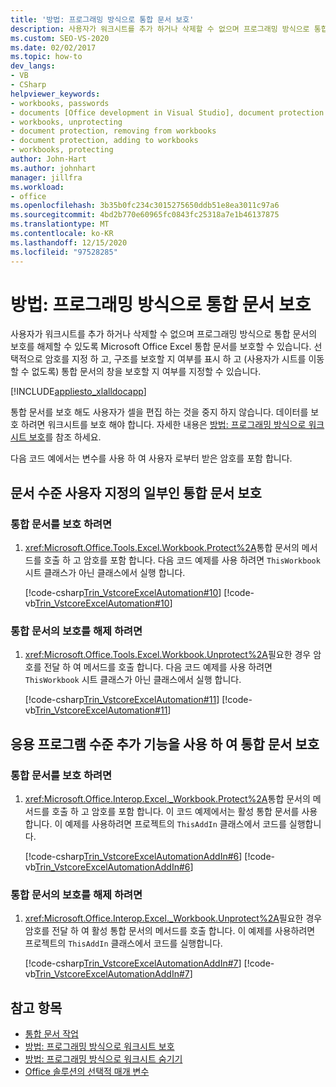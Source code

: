 ```yaml
---
title: '방법: 프로그래밍 방식으로 통합 문서 보호'
description: 사용자가 워크시트를 추가 하거나 삭제할 수 없으며 프로그래밍 방식으로 통합 문서의 보호를 해제할 수 있도록 Microsoft Excel 통합 문서를 보호 하는 방법을 알아봅니다.
ms.custom: SEO-VS-2020
ms.date: 02/02/2017
ms.topic: how-to
dev_langs:
- VB
- CSharp
helpviewer_keywords:
- workbooks, passwords
- documents [Office development in Visual Studio], document protection
- workbooks, unprotecting
- document protection, removing from workbooks
- document protection, adding to workbooks
- workbooks, protecting
author: John-Hart
ms.author: johnhart
manager: jillfra
ms.workload:
- office
ms.openlocfilehash: 3b35b0fc234c3015275650ddb51e8ea3011c97a6
ms.sourcegitcommit: 4bd2b770e60965fc0843fc25318a7e1b46137875
ms.translationtype: MT
ms.contentlocale: ko-KR
ms.lasthandoff: 12/15/2020
ms.locfileid: "97528285"
---
```

# <a name="how-to-programmatically-protect-workbooks"></a>방법: 프로그래밍 방식으로 통합 문서 보호
  사용자가 워크시트를 추가 하거나 삭제할 수 없으며 프로그래밍 방식으로 통합 문서의 보호를 해제할 수 있도록 Microsoft Office Excel 통합 문서를 보호할 수 있습니다. 선택적으로 암호를 지정 하 고, 구조를 보호할 지 여부를 표시 하 고 (사용자가 시트를 이동할 수 없도록) 통합 문서의 창을 보호할 지 여부를 지정할 수 있습니다.

 [!INCLUDE[appliesto_xlalldocapp](../vsto/includes/appliesto-xlalldocapp-md.md)]

 통합 문서를 보호 해도 사용자가 셀을 편집 하는 것을 중지 하지 않습니다. 데이터를 보호 하려면 워크시트를 보호 해야 합니다. 자세한 내용은 [방법: 프로그래밍 방식으로 워크시트 보호](../vsto/how-to-programmatically-protect-worksheets.md)를 참조 하세요.

 다음 코드 예에서는 변수를 사용 하 여 사용자 로부터 받은 암호를 포함 합니다.

## <a name="protect-a-workbook-that-is-part-of-a-document-level-customization"></a>문서 수준 사용자 지정의 일부인 통합 문서 보호

### <a name="to-protect-a-workbook"></a>통합 문서를 보호 하려면

1. <xref:Microsoft.Office.Tools.Excel.Workbook.Protect%2A>통합 문서의 메서드를 호출 하 고 암호를 포함 합니다. 다음 코드 예제를 사용 하려면 `ThisWorkbook` 시트 클래스가 아닌 클래스에서 실행 합니다.

     [!code-csharp[Trin_VstcoreExcelAutomation#10](../vsto/codesnippet/CSharp/Trin_VstcoreExcelAutomationCS/ThisWorkbook.cs#10)]
     [!code-vb[Trin_VstcoreExcelAutomation#10](../vsto/codesnippet/VisualBasic/Trin_VstcoreExcelAutomation/ThisWorkbook.vb#10)]

### <a name="to-unprotect-a-workbook"></a>통합 문서의 보호를 해제 하려면

1. <xref:Microsoft.Office.Tools.Excel.Workbook.Unprotect%2A>필요한 경우 암호를 전달 하 여 메서드를 호출 합니다. 다음 코드 예제를 사용 하려면 `ThisWorkbook` 시트 클래스가 아닌 클래스에서 실행 합니다.

     [!code-csharp[Trin_VstcoreExcelAutomation#11](../vsto/codesnippet/CSharp/Trin_VstcoreExcelAutomationCS/ThisWorkbook.cs#11)]
     [!code-vb[Trin_VstcoreExcelAutomation#11](../vsto/codesnippet/VisualBasic/Trin_VstcoreExcelAutomation/ThisWorkbook.vb#11)]

## <a name="protect-a-workbook-by-using-an-application-level-add-in"></a>응용 프로그램 수준 추가 기능을 사용 하 여 통합 문서 보호

### <a name="to-protect-a-workbook"></a>통합 문서를 보호 하려면

1. <xref:Microsoft.Office.Interop.Excel._Workbook.Protect%2A>통합 문서의 메서드를 호출 하 고 암호를 포함 합니다. 이 코드 예제에서는 활성 통합 문서를 사용 합니다. 이 예제를 사용하려면 프로젝트의 `ThisAddIn` 클래스에서 코드를 실행합니다.

     [!code-csharp[Trin_VstcoreExcelAutomationAddIn#6](../vsto/codesnippet/CSharp/trin_vstcoreexcelautomationaddin/ThisAddIn.cs#6)]
     [!code-vb[Trin_VstcoreExcelAutomationAddIn#6](../vsto/codesnippet/VisualBasic/trin_vstcoreexcelautomationaddin/ThisAddIn.vb#6)]

### <a name="to-unprotect-a-workbook"></a>통합 문서의 보호를 해제 하려면

1. <xref:Microsoft.Office.Interop.Excel._Workbook.Unprotect%2A>필요한 경우 암호를 전달 하 여 활성 통합 문서의 메서드를 호출 합니다. 이 예제를 사용하려면 프로젝트의 `ThisAddIn` 클래스에서 코드를 실행합니다.

     [!code-csharp[Trin_VstcoreExcelAutomationAddIn#7](../vsto/codesnippet/CSharp/trin_vstcoreexcelautomationaddin/ThisAddIn.cs#7)]
     [!code-vb[Trin_VstcoreExcelAutomationAddIn#7](../vsto/codesnippet/VisualBasic/trin_vstcoreexcelautomationaddin/ThisAddIn.vb#7)]

## <a name="see-also"></a>참고 항목
- [통합 문서 작업](../vsto/working-with-workbooks.md)
- [방법: 프로그래밍 방식으로 워크시트 보호](../vsto/how-to-programmatically-protect-worksheets.md)
- [방법: 프로그래밍 방식으로 워크시트 숨기기](../vsto/how-to-programmatically-hide-worksheets.md)
- [Office 솔루션의 선택적 매개 변수](../vsto/optional-parameters-in-office-solutions.md)
